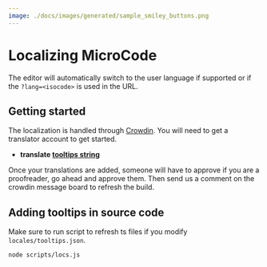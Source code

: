 ```yaml
---
image: ./docs/images/generated/sample_smiley_buttons.png
---
```


# Localizing MicroCode

The editor will automatically switch to the user language if supported or if the `?lang=<isocode>` is used in the URL.

## Getting started

The localization is handled through [Crowdin](https://crowdin.com). You will need to get a translator account to get started.

-   **translate [tooltips string](https://crowdin.com/translate/makecode/12056)**

Once your translations are added, someone will have to approve if you are a proofreader, go ahead and approve them. Then send us a comment on the crowdin message board to refresh the build.

## Adding tooltips in source code

Make sure to run script to refresh ts files if you modify `locales/tooltips.json`.

```bash
node scripts/locs.js
```
